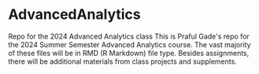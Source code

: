 # AdvancedAnalytics
Repo for the 2024 Advanced Analytics class
This is Praful Gade's repo for the 2024 Summer Semester Advanced Analytics course. 
The vast majority of these files will be in RMD (R Markdown) file type.
Besides assignments, there will be additional materials from class projects and supplements.
